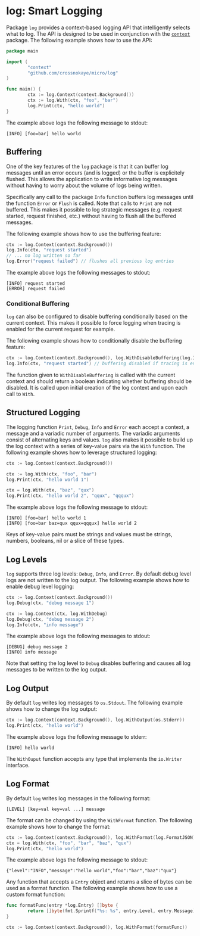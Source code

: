# log: Smart Logging

Package `log` provides a context-based logging API that intelligently selects
what to log. The API is designed to be used in conjunction with the
[`context`](https://golang.org/pkg/context/) package. The following example
shows how to use the API:

```go
package main

import (
        "context"
        "github.com/crossnokaye/micro/log"
)       

func main() {
        ctx := log.Context(context.Background())
        ctx := log.With(ctx, "foo", "bar")
        log.Print(ctx, "hello world")
}
```

The example above logs the following message to stdout:

```
[INFO] [foo=bar] hello world
```

## Buffering

One of the key features of the `log` package is that it can buffer log messages
until an error occurs (and is logged) or the buffer is explicitely flushed. This
allows the application to write informative log messages without having to worry
about the volume of logs being written.

Specifically any call to the package `Info` function buffers log messages until
the function `Error` or `Flush` is called. Note that calls to `Print` are not
buffered. This makes it possible to log strategic messages (e.g. request
started, request finished, etc.) without having to flush all the buffered
messages.

The following example shows how to use the buffering feature:

```go
ctx := log.Context(context.Background())
log.Info(ctx, "request started")
// ... no log written so far
log.Error("request failed") // flushes all previous log entries
```

The example above logs the following messages to stdout:

```
[INFO] request started
[ERROR] request failed
```

### Conditional Buffering

`log` can also be configured to disable buffering conditionally based on the
current context. This makes it possible to force logging when tracing is enabled
for the current request for example.

The following example shows how to conditionally disable the buffering feature:

```go
ctx := log.Context(context.Background(), log.WithDisableBuffering(log.IsTracing))
log.Info(ctx, "request started") // buffering disabled if tracing is enabled
```

The function given to `WithDisableBuffering` is called with the current context
and should return a boolean indicating whether buffering should be disabled. It
is called upon initial creation of the log context and upon each call to `With`.

## Structured Logging

The logging function `Print`, `Debug`, `Info` and `Error` each accept a context,
a message and a variadic number of arguments. The variadic arguments consist of
alternating keys and values. `log` also makes it possible to build up the log
context with a series of key-value pairs via the `With` function. The following
example shows how to leverage structured logging:

```go
ctx := log.Context(context.Background())

ctx := log.With(ctx, "foo", "bar")
log.Print(ctx, "hello world 1")

ctx = log.With(ctx, "baz", "qux")
log.Print(ctx, "hello world 2", "qqux", "qqqux")
```

The example above logs the following message to stdout:

```
[INFO] [foo=bar] hello world 1
[INFO] [foo=bar baz=qux qqux=qqqux] hello world 2
```

Keys of key-value pairs must be strings and values must be strings, numbers,
booleans, nil or a slice of these types.

## Log Levels

`log` supports three log levels: `Debug`, `Info`, and `Error`. By default debug
level logs are not written to the log output. The following example shows how to
enable debug level logging:

```go
ctx := log.Context(context.Background())
log.Debug(ctx, "debug message 1")

ctx := log.Context(ctx, log.WithDebug)
log.Debug(ctx, "debug message 2")
log.Info(ctx, "info message")
```

The example above logs the following messages to stdout:

```
[DEBUG] debug message 2
[INFO] info message
```

Note that setting the log level to `Debug` disables buffering and causes all log
messages to be written to the log output.

## Log Output

By default `log` writes log messages to `os.Stdout`. The following example shows
how to change the log output:

```go
ctx := log.Context(context.Background(), log.WithOutput(os.Stderr))
log.Print(ctx, "hello world")
```

The example above logs the following message to stderr:

```
[INFO] hello world
```

The `WithOuput` function accepts any type that implements the `io.Writer`
interface.

## Log Format

By default `log` writes log messages in the following format:

```
[LEVEL] [key=val key=val ...] message
```

The format can be changed by using the `WithFormat` function. The following
example shows how to change the format:

```go
ctx := log.Context(context.Background(), log.WithFormat(log.FormatJSON))
ctx = log.With(ctx, "foo", "bar", "baz", "qux")
log.Print(ctx, "hello world")
```

The example above logs the following message to stdout:

```
{"level":"INFO","message":"hello world","foo":"bar","baz":"qux"}
```

Any function that accepts a `Entry` object and returns a slice of bytes can be
used as a format function. The following example shows how to use a custom
format function:

```go
func formatFunc(entry *log.Entry) []byte {
        return []byte(fmt.Sprintf("%s: %s", entry.Level, entry.Message))
}

ctx := log.Context(context.Background(), log.WithFormat(formatFunc))
```